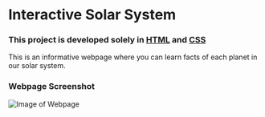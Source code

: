 # Interactive Solar System
### This project is developed solely in [HTML](https://html.com) and [CSS](https://github.com/css)
This is an informative webpage where you can learn facts of each planet in our solar system.

### Webpage Screenshot
![Image of Webpage](https://github.com/parkhwyy/webpro/blob/master/SolarSystem/solar.png)

